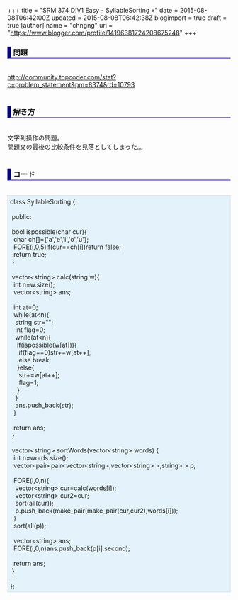 +++
title = "SRM 374 DIV1 Easy - SyllableSorting x"
date = 2015-08-08T06:42:00Z
updated = 2015-08-08T06:42:38Z
blogimport = true
draft = true
[author]
	name = "chngng"
	uri = "https://www.blogger.com/profile/14196381724208675248"
+++

<div dir="ltr" style="text-align: left;" trbidi="on"><h3 style="border-bottom: 2px solid slateblue; border-left: 8px solid navy; color: black; padding: 0px 0px 1px 5px;">問題 <br /></h3><br /><a href="http://community.topcoder.com/stat?c=problem_statement&amp;pm=8374&amp;rd=10793" target="_blank">http://community.topcoder.com/stat?c=problem_statement&amp;pm=8374&amp;rd=10793</a><br /><br /><h3 style="border-bottom: 2px solid slateblue; border-left: 8px solid navy; color: black; padding: 0px 0px 1px 5px;">解き方 </h3><br />文字列操作の問題。<br />問題文の最後の比較条件を見落としてしまった。。<br /><br /><h3 style="border-bottom: 2px solid slateblue; border-left: 8px solid navy; color: black; padding: 0px 0px 1px 5px;">コード </h3><br /><div style="background-color: #e3f2fb; border: 1px dotted #CCCCCC; padding: 5px;">class SyllableSorting {<br /><br /><span class="Apple-tab-span" style="white-space: pre;"> </span>public:<br /><br /><span class="Apple-tab-span" style="white-space: pre;"> </span>bool ispossible(char cur){<br /><span class="Apple-tab-span" style="white-space: pre;">  </span>char ch[]={'a','e','i','o','u'};<br /><span class="Apple-tab-span" style="white-space: pre;">  </span>FORE(i,0,5)if(cur==ch[i])return false;<br /><span class="Apple-tab-span" style="white-space: pre;">  </span>return true;<br /><span class="Apple-tab-span" style="white-space: pre;"> </span>}<br /><br /><span class="Apple-tab-span" style="white-space: pre;"> </span>vector&lt;string&gt; calc(string w){<br /><span class="Apple-tab-span" style="white-space: pre;">  </span>int n=w.size();<br /><span class="Apple-tab-span" style="white-space: pre;">  </span>vector&lt;string&gt; ans;<br /><br /><span class="Apple-tab-span" style="white-space: pre;">  </span>int at=0;<br /><span class="Apple-tab-span" style="white-space: pre;">  </span>while(at&lt;n){<br /><span class="Apple-tab-span" style="white-space: pre;">   </span>string str="";<br /><span class="Apple-tab-span" style="white-space: pre;">   </span>int flag=0;<br /><span class="Apple-tab-span" style="white-space: pre;">   </span>while(at&lt;n){<br /><span class="Apple-tab-span" style="white-space: pre;">    </span>if(ispossible(w[at])){<br /><span class="Apple-tab-span" style="white-space: pre;">     </span>if(flag==0)str+=w[at++];<br /><span class="Apple-tab-span" style="white-space: pre;">     </span>else break;<br /><span class="Apple-tab-span" style="white-space: pre;">    </span>}else{<br /><span class="Apple-tab-span" style="white-space: pre;">     </span>str+=w[at++];<br /><span class="Apple-tab-span" style="white-space: pre;">     </span>flag=1;<br /><span class="Apple-tab-span" style="white-space: pre;">    </span>}<br /><span class="Apple-tab-span" style="white-space: pre;">   </span>}<br /><span class="Apple-tab-span" style="white-space: pre;">   </span>ans.push_back(str);<br /><span class="Apple-tab-span" style="white-space: pre;">  </span>}<br /><br /><span class="Apple-tab-span" style="white-space: pre;">  </span>return ans;<br /><span class="Apple-tab-span" style="white-space: pre;"> </span>}<br /><br /><span class="Apple-tab-span" style="white-space: pre;"> </span>vector&lt;string&gt; sortWords(vector&lt;string&gt; words) {<br /><span class="Apple-tab-span" style="white-space: pre;">  </span>int n=words.size();<br /><span class="Apple-tab-span" style="white-space: pre;">  </span>vector&lt;pair&lt;pair&lt;vector&lt;string&gt;,vector&lt;string&gt; &gt;,string&gt; &gt; p;<br /><br /><span class="Apple-tab-span" style="white-space: pre;">  </span>FORE(i,0,n){<br /><span class="Apple-tab-span" style="white-space: pre;">   </span>vector&lt;string&gt; cur=calc(words[i]);<br /><span class="Apple-tab-span" style="white-space: pre;">   </span>vector&lt;string&gt; cur2=cur;<br /><span class="Apple-tab-span" style="white-space: pre;">   </span>sort(all(cur));<br /><span class="Apple-tab-span" style="white-space: pre;">   </span>p.push_back(make_pair(make_pair(cur,cur2),words[i]));<br /><span class="Apple-tab-span" style="white-space: pre;">  </span>}<br /><span class="Apple-tab-span" style="white-space: pre;">  </span>sort(all(p));<br /><br /><span class="Apple-tab-span" style="white-space: pre;">  </span>vector&lt;string&gt; ans;<br /><span class="Apple-tab-span" style="white-space: pre;">  </span>FORE(i,0,n)ans.push_back(p[i].second);<br /><br /><span class="Apple-tab-span" style="white-space: pre;">  </span>return ans;<br /><span class="Apple-tab-span" style="white-space: pre;"> </span>}<br /><br />};</div></div>
